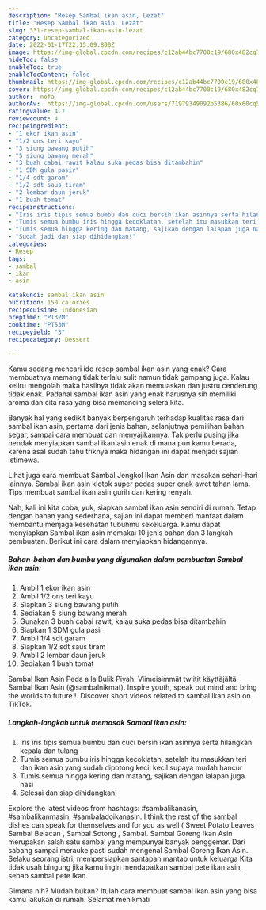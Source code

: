 ```yaml
---
description: "Resep Sambal ikan asin, Lezat"
title: "Resep Sambal ikan asin, Lezat"
slug: 331-resep-sambal-ikan-asin-lezat
category: Uncategorized
date: 2022-01-17T22:15:09.800Z
image: https://img-global.cpcdn.com/recipes/c12ab44bc7700c19/680x482cq70/sambal-ikan-asin-foto-resep-utama.jpg
hideToc: false
enableToc: true
enableTocContent: false
thumbnail: https://img-global.cpcdn.com/recipes/c12ab44bc7700c19/680x482cq70/sambal-ikan-asin-foto-resep-utama.jpg
cover: https://img-global.cpcdn.com/recipes/c12ab44bc7700c19/680x482cq70/sambal-ikan-asin-foto-resep-utama.jpg
author:  nofa
authorAv:  https://img-global.cpcdn.com/users/71979349092b5386/60x60cq50/avatar.jpg
ratingvalue: 4.7
reviewcount: 4
recipeingredient:
- "1 ekor ikan asin"
- "1/2 ons teri kayu"
- "3 siung bawang putih"
- "5 siung bawang merah"
- "3 buah cabai rawit kalau suka pedas bisa ditambahin"
- "1 SDM gula pasir"
- "1/4 sdt garam"
- "1/2 sdt saus tiram"
- "2 lembar daun jeruk"
- "1 buah tomat"
recipeinstructions:
- "Iris iris tipis semua bumbu dan cuci bersih ikan asinnya serta hilangkan kepala dan tulang"
- "Tumis semua bumbu iris hingga kecoklatan, setelah itu masukkan teri dan ikan asin yang sudah dipotong kecil kecil supaya mudah hancur"
- "Tumis semua hingga kering dan matang, sajikan dengan lalapan juga nasi"
- "Sudah jadi dan siap dihidangkan!"
categories:
- Resep
tags:
- sambal
- ikan
- asin

katakunci: sambal ikan asin 
nutrition: 150 calories
recipecuisine: Indonesian
preptime: "PT32M"
cooktime: "PT53M"
recipeyield: "3"
recipecategory: Dessert

---
```



Kamu sedang mencari ide resep sambal ikan asin yang enak? Cara membuatnya memang tidak terlalu sulit namun tidak gampang juga. Kalau keliru mengolah maka hasilnya tidak akan memuaskan dan justru cenderung tidak enak. Padahal sambal ikan asin yang enak harusnya sih memiliki aroma dan cita rasa yang bisa memancing selera kita.


Banyak hal yang sedikit banyak berpengaruh terhadap kualitas rasa dari sambal ikan asin, pertama dari jenis bahan, selanjutnya pemilihan bahan segar, sampai cara membuat dan menyajikannya. Tak perlu pusing jika hendak menyiapkan sambal ikan asin enak di mana pun kamu berada, karena asal sudah tahu triknya maka hidangan ini dapat menjadi sajian istimewa.

Lihat juga cara membuat Sambal Jengkol Ikan Asin dan masakan sehari-hari lainnya. Sambal ikan asin klotok super pedas super enak awet tahan lama. Tips membuat sambal ikan asin gurih dan kering renyah.


Nah, kali ini kita coba, yuk, siapkan sambal ikan asin sendiri di rumah. Tetap dengan bahan yang sederhana, sajian ini dapat memberi manfaat dalam membantu menjaga kesehatan tubuhmu sekeluarga. Kamu dapat menyiapkan Sambal ikan asin memakai 10 jenis bahan dan 3 langkah pembuatan. Berikut ini cara dalam menyiapkan hidangannya.

<!--inarticleads1-->

##### Bahan-bahan dan bumbu yang digunakan dalam pembuatan Sambal ikan asin:

1. Ambil 1 ekor ikan asin
1. Ambil 1/2 ons teri kayu
1. Siapkan 3 siung bawang putih
1. Sediakan 5 siung bawang merah
1. Gunakan 3 buah cabai rawit, kalau suka pedas bisa ditambahin
1. Siapkan 1 SDM gula pasir
1. Ambil 1/4 sdt garam
1. Siapkan 1/2 sdt saus tiram
1. Ambil 2 lembar daun jeruk
1. Sediakan 1 buah tomat


Sambal Ikan Asin Peda a la Bulik Piyah. Viimeisimmät twiitit käyttäjältä Sambal Ikan Asin (@sambalnikmat). Inspire youth, speak out mind and bring the worlds to future !. Discover short videos related to sambal ikan asin on TikTok. 

<!--inarticleads2-->

##### Langkah-langkah untuk memasak Sambal ikan asin:

1. Iris iris tipis semua bumbu dan cuci bersih ikan asinnya serta hilangkan kepala dan tulang
1. Tumis semua bumbu iris hingga kecoklatan, setelah itu masukkan teri dan ikan asin yang sudah dipotong kecil kecil supaya mudah hancur
1. Tumis semua hingga kering dan matang, sajikan dengan lalapan juga nasi
1. Selesai dan siap dihidangkan!

Explore the latest videos from hashtags: #sambalikanasin, #sambalikanmasin, #sambaladoikanasin. I think the rest of the sambal dishes can speak for themselves and for you as well ( Sweet Potato Leaves Sambal Belacan , Sambal Sotong , Sambal. Sambal Goreng Ikan Asin merupakan salah satu sambal yang mempunyai banyak penggemar. Dari sabang sampai merauke pasti sudah mengenal Sambal Goreng Ikan Asin. Selaku seorang istri, mempersiapkan santapan mantab untuk keluarga Kita tidak usah bingung jika kamu ingin mendapatkan sambal pete ikan asin, sebab sambal pete ikan. 

Gimana nih? Mudah bukan? Itulah cara membuat sambal ikan asin yang bisa kamu lakukan di rumah. Selamat menikmati
